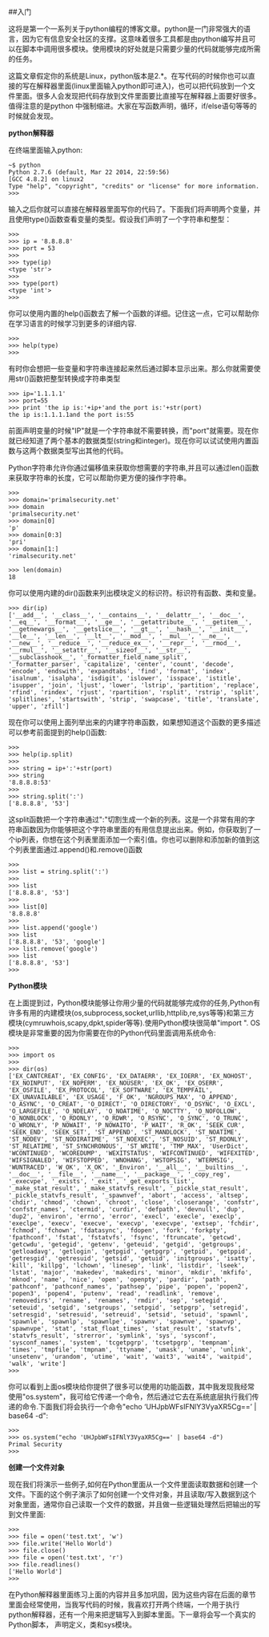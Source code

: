 ##入门

 这将是第一个一系列关于python编程的博客文章。python是一门非常强大的语言，因为它有信息安全社区的支撑。这意味着很多工具都是由python编写并且可以在脚本中调用很多模块。使用模块的好处就是只需要少量的代码就能够完成所需的任务。

 这篇文章假定你的系统是Linux，python版本是2.*。在写代码的时候你也可以直接的写在解释器里面(linux里面输入python即可进入)，也可以把代码放到一个文件里面。很多人会发现把代码存放到文件里面要比直接写在解释器上面要好很多。值得注意的是python 中强制缩进。大家在写函数声明，循环，if/else语句等等的时候就会发现。

**python解释器**

在终端里面输入python:

```
~$ python
Python 2.7.6 (default, Mar 22 2014, 22:59:56) 
[GCC 4.8.2] on linux2
Type "help", "copyright", "credits" or "license" for more information.
>>> 
```

输入之后你就可以直接在解释器里面写你的代码了。下面我们将声明两个变量，并且使用type()函数查看变量的类型。假设我们声明了一个字符串和整型：

```
>>>
>>> ip = '8.8.8.8'
>>> port = 53
>>>
>>> type(ip)
<type 'str'>
>>>
>>> type(port)
<type 'int'>
>>>
```

你可以使用内置的help()函数去了解一个函数的详细。记住这一点，它可以帮助你在学习语言的时候学习到更多的详细内容.

```
>>>
>>> help(type)
>>>
```

有时你会想把一些变量和字符串连接起来然后通过脚本显示出来。那么你就需要使用str()函数把整型转换成字符串类型

```
>>> ip='1.1.1.1'
>>> port=55
>>> print 'the ip is:'+ip+'and the port is:'+str(port)
the ip is:1.1.1.1and the port is:55
```
前面声明变量的时候"IP"就是一个字符串就不需要转换，而"port"就需要。现在你就已经知道了两个基本的数据类型(string和integer)。现在你可以试试使用内置函数与这两个数据类型写出其他的代码。

Python字符串允许你通过偏移值来获取你想需要的字符串,并且可以通过len()函数来获取字符串的长度，它可以帮助你更方便的操作字符串。

```
>>>
>>> domain='primalsecurity.net'
>>> domain
'primalsecurity.net'
>>> domain[0]
'p'
>>> domain[0:3]
'pri'
>>> domain[1:]
'rimalsecurity.net'
 
>>> len(domain)
18
```
你可以使用内建的dir()函数来列出模块定义的标识符。标识符有函数、类和变量。

```
>>> dir(ip)
['__add__', '__class__', '__contains__', '__delattr__', '__doc__', '__eq__', '__format__', '__ge__', '__getattribute__', '__getitem__', '__getnewargs__', '__getslice__', '__gt__', '__hash__', '__init__', '__le__', '__len__', '__lt__', '__mod__', '__mul__', '__ne__', '__new__', '__reduce__', '__reduce_ex__', '__repr__', '__rmod__', '__rmul__', '__setattr__', '__sizeof__', '__str__', '__subclasshook__', '_formatter_field_name_split', '_formatter_parser', 'capitalize', 'center', 'count', 'decode', 'encode', 'endswith', 'expandtabs', 'find', 'format', 'index', 'isalnum', 'isalpha', 'isdigit', 'islower', 'isspace', 'istitle', 'isupper', 'join', 'ljust', 'lower', 'lstrip', 'partition', 'replace', 'rfind', 'rindex', 'rjust', 'rpartition', 'rsplit', 'rstrip', 'split', 'splitlines', 'startswith', 'strip', 'swapcase', 'title', 'translate', 'upper', 'zfill']
```
现在你可以使用上面列举出来的内建字符串函数，如果想知道这个函数的更多描述可以参考前面提到的help()函数:

```
>>>
>>> help(ip.split)
>>>
>>> string = ip+':'+str(port)
>>> string
'8.8.8.8:53'
>>>
>>> string.split(':')
['8.8.8.8', '53']
```
这split函数把一个字符串通过":"切割生成一个新的列表。这是一个非常有用的字符串函数因为你能够把这个字符串里面的有用信息提出出来。例如，你获取到了一个ip列表，你想在这个列表里面添加一个索引值。你也可以删除和添加新的值到这个列表里面通过.append()和.remove()函数

```
>>>
>>> list = string.split(':')
>>>
>>> list
['8.8.8.8', '53']
>>>
>>> list[0]
'8.8.8.8'
>>>
>>> list.append('google')
>>> list
['8.8.8.8', '53', 'google']
>>> list.remove('google')
>>> list
['8.8.8.8', '53']
>>> 
```

**Python模块**

在上面提到过，Python模块能够让你用少量的代码就能够完成你的任务,Python有许多有用的内建模块(os,subprocess,socket,urllib,httplib,re,sys等等)和第三方模块(cymruwhois,scapy,dpkt,spider等等).使用Python模块很简单"import <moduleNmae>". OS模块是非常重要的因为你需要在你的Python代码里面调用系统命令:

```
>>>
>>> import os
>>>
>>> dir(os)
['EX_CANTCREAT', 'EX_CONFIG', 'EX_DATAERR', 'EX_IOERR', 'EX_NOHOST', 'EX_NOINPUT', 'EX_NOPERM', 'EX_NOUSER', 'EX_OK', 'EX_OSERR', 'EX_OSFILE', 'EX_PROTOCOL', 'EX_SOFTWARE', 'EX_TEMPFAIL', 'EX_UNAVAILABLE', 'EX_USAGE', 'F_OK', 'NGROUPS_MAX', 'O_APPEND', 'O_ASYNC', 'O_CREAT', 'O_DIRECT', 'O_DIRECTORY', 'O_DSYNC', 'O_EXCL', 'O_LARGEFILE', 'O_NDELAY', 'O_NOATIME', 'O_NOCTTY', 'O_NOFOLLOW', 'O_NONBLOCK', 'O_RDONLY', 'O_RDWR', 'O_RSYNC', 'O_SYNC', 'O_TRUNC', 'O_WRONLY', 'P_NOWAIT', 'P_NOWAITO', 'P_WAIT', 'R_OK', 'SEEK_CUR', 'SEEK_END', 'SEEK_SET', 'ST_APPEND', 'ST_MANDLOCK', 'ST_NOATIME', 'ST_NODEV', 'ST_NODIRATIME', 'ST_NOEXEC', 'ST_NOSUID', 'ST_RDONLY', 'ST_RELATIME', 'ST_SYNCHRONOUS', 'ST_WRITE', 'TMP_MAX', 'UserDict', 'WCONTINUED', 'WCOREDUMP', 'WEXITSTATUS', 'WIFCONTINUED', 'WIFEXITED', 'WIFSIGNALED', 'WIFSTOPPED', 'WNOHANG', 'WSTOPSIG', 'WTERMSIG', 'WUNTRACED', 'W_OK', 'X_OK', '_Environ', '__all__', '__builtins__', '__doc__', '__file__', '__name__', '__package__', '_copy_reg', '_execvpe', '_exists', '_exit', '_get_exports_list', '_make_stat_result', '_make_statvfs_result', '_pickle_stat_result', '_pickle_statvfs_result', '_spawnvef', 'abort', 'access', 'altsep', 'chdir', 'chmod', 'chown', 'chroot', 'close', 'closerange', 'confstr', 'confstr_names', 'ctermid', 'curdir', 'defpath', 'devnull', 'dup', 'dup2', 'environ', 'errno', 'error', 'execl', 'execle', 'execlp', 'execlpe', 'execv', 'execve', 'execvp', 'execvpe', 'extsep', 'fchdir', 'fchmod', 'fchown', 'fdatasync', 'fdopen', 'fork', 'forkpty', 'fpathconf', 'fstat', 'fstatvfs', 'fsync', 'ftruncate', 'getcwd', 'getcwdu', 'getegid', 'getenv', 'geteuid', 'getgid', 'getgroups', 'getloadavg', 'getlogin', 'getpgid', 'getpgrp', 'getpid', 'getppid', 'getresgid', 'getresuid', 'getsid', 'getuid', 'initgroups', 'isatty', 'kill', 'killpg', 'lchown', 'linesep', 'link', 'listdir', 'lseek', 'lstat', 'major', 'makedev', 'makedirs', 'minor', 'mkdir', 'mkfifo', 'mknod', 'name', 'nice', 'open', 'openpty', 'pardir', 'path', 'pathconf', 'pathconf_names', 'pathsep', 'pipe', 'popen', 'popen2', 'popen3', 'popen4', 'putenv', 'read', 'readlink', 'remove', 'removedirs', 'rename', 'renames', 'rmdir', 'sep', 'setegid', 'seteuid', 'setgid', 'setgroups', 'setpgid', 'setpgrp', 'setregid', 'setresgid', 'setresuid', 'setreuid', 'setsid', 'setuid', 'spawnl', 'spawnle', 'spawnlp', 'spawnlpe', 'spawnv', 'spawnve', 'spawnvp', 'spawnvpe', 'stat', 'stat_float_times', 'stat_result', 'statvfs', 'statvfs_result', 'strerror', 'symlink', 'sys', 'sysconf', 'sysconf_names', 'system', 'tcgetpgrp', 'tcsetpgrp', 'tempnam', 'times', 'tmpfile', 'tmpnam', 'ttyname', 'umask', 'uname', 'unlink', 'unsetenv', 'urandom', 'utime', 'wait', 'wait3', 'wait4', 'waitpid', 'walk', 'write']
>>>
```
你可以看到上面os模块给你提供了很多可以使用的功能函数，其中我发现我经常使用"os.system"，我可给它传递一个命令，然后通过它去在系统底层执行我们传递的命令.下面我们将会执行一个命令"echo ‘UHJpbWFsIFNlY3VyaXR5Cg==’ | base64 -d":

```
>>>
>>> os.system("echo 'UHJpbWFsIFNlY3VyaXR5Cg==' | base64 -d")
Primal Security
>>>
```

**创建一个文件对象**

现在我们将演示一些例子,如何在Python里面从一个文件里面读取数据和创建一个文件。下面的这个例子演示了如何创建一个文件对象，并且读取/写入数据到这个对象里面，通常你自己读取一个文件的数据，并且做一些逻辑处理然后把输出的写到文件里面:

```
>>>
>>> file = open('test.txt', 'w')
>>> file.write('Hello World')
>>> file.close()    
>>> file = open('test.txt', 'r')
>>> file.readlines()
['Hello World']
>>>
```

在Python解释器里面练习上面的内容并且多加巩固，因为这些内容在后面的章节里面会经常使用，当我写代码的时候，我喜欢打开两个终端，一个用于执行python解释器，还有一个用来把逻辑写入到脚本里面。下一章将会写一个真实的Python脚本， 声明定义，类和sys模块。